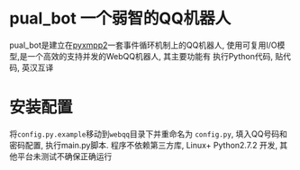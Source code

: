 # pual_bot 一个弱智的QQ机器人
pual_bot是建立在[pyxmpp2](https://github.com/Jajcus/pyxmpp2)一套事件循环机制上的QQ机器人, 使用可复用I/O模型,是一个高效的支持并发的WebQQ机器人, 其主要功能有 执行Python代码, 贴代码, 英汉互译

# 安装配置
将`config.py.example`移动到`webqq`目录下并重命名为 `config.py`, 填入QQ号码和密码配置, 执行main.py脚本. 程序不依赖第三方库, Linux+ Python2.7.2 开发, 其他平台未测试不确保正确运行
